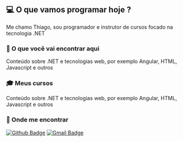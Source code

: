 ## :computer: O que vamos programar hoje ?

Me chamo Thiago, sou programador e instrutor de cursos focado na tecnologia .NET

### :pushpin: O que você vai encontrar aqui

 Conteúdo sobre .NET e tecnologias web, por exemplo Angular, HTML, Javascript e outros
 
 ### :mortar_board: Meus cursos
 


 Conteúdo sobre .NET e tecnologias web, por exemplo Angular, HTML, Javascript e outros

### :email: Onde me encontrar
[![Github Badge](https://img.shields.io/badge/-Github-000?style=flat-square&logo=Github&logoColor=white&link=https://github.com/thiagopaivamed)](https://github.com/thiagopaivamed)
[![Gmail Badge](https://img.shields.io/badge/-Gmail-c14438?style=flat-square&logo=Gmail&logoColor=white&link=mailto:thiagopaivamed@gmail.com)](mailto:thiagopaivamed@gmail.com)
